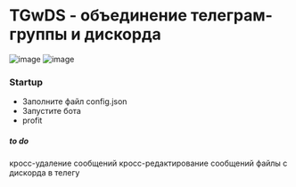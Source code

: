 # TGwDS - объединение телеграм-группы и дискорда
![image](https://user-images.githubusercontent.com/76528012/164893168-e938a28b-1478-498f-ac27-3621d940955d.png)
![image](https://user-images.githubusercontent.com/76528012/164893226-f1b7c194-0b97-4242-b153-3363d28ddaa6.png)

### Startup
- Заполните файл config.json
- Запустите бота
- profit


##### to do
кросс-удаление сообщений
кросс-редактирование сообщений
файлы с дискорда в телегу
